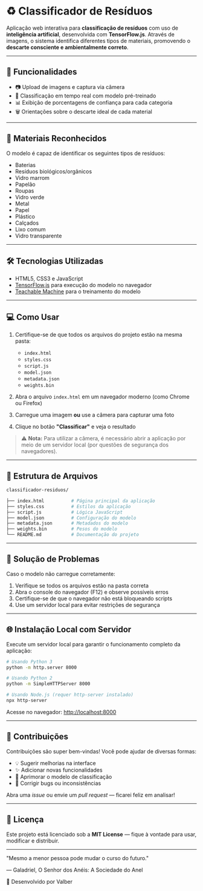 # ♻️ Classificador de Resíduos

Aplicação web interativa para **classificação de resíduos** com uso de **inteligência artificial**, desenvolvida com **TensorFlow.js**. Através de imagens, o sistema identifica diferentes tipos de materiais, promovendo o **descarte consciente e ambientalmente correto**.

---

## 🚀 Funcionalidades

- 📷 Upload de imagens e captura via câmera
- 🧠 Classificação em tempo real com modelo pré-treinado
- 📊 Exibição de porcentagens de confiança para cada categoria
- 🗑️ Orientações sobre o descarte ideal de cada material

---

## 🧪 Materiais Reconhecidos

O modelo é capaz de identificar os seguintes tipos de resíduos:

- Baterias
- Resíduos biológicos/orgânicos
- Vidro marrom
- Papelão
- Roupas
- Vidro verde
- Metal
- Papel
- Plástico
- Calçados
- Lixo comum
- Vidro transparente

---

## 🛠️ Tecnologias Utilizadas

- HTML5, CSS3 e JavaScript
- [TensorFlow.js](https://www.tensorflow.org/js) para execução do modelo no navegador
- [Teachable Machine](https://teachablemachine.withgoogle.com/) para o treinamento do modelo

---

## 💻 Como Usar

1. Certifique-se de que todos os arquivos do projeto estão na mesma pasta:
   - `index.html`
   - `styles.css`
   - `script.js`
   - `model.json`
   - `metadata.json`
   - `weights.bin`

2. Abra o arquivo `index.html` em um navegador moderno (como Chrome ou Firefox)

3. Carregue uma imagem **ou** use a câmera para capturar uma foto

4. Clique no botão **"Classificar"** e veja o resultado

> ⚠️ **Nota:** Para utilizar a câmera, é necessário abrir a aplicação por meio de um servidor local (por questões de segurança dos navegadores).

---

## 📁 Estrutura de Arquivos

```bash
classificador-residuos/

├── index.html          # Página principal da aplicação
├── styles.css          # Estilos da aplicação
├── script.js           # Lógica JavaScript
├── model.json          # Configuração do modelo
├── metadata.json       # Metadados do modelo
├── weights.bin         # Pesos do modelo
└── README.md           # Documentação do projeto
```

---

## 🧩 Solução de Problemas

Caso o modelo não carregue corretamente:

1. Verifique se todos os arquivos estão na pasta correta
2. Abra o console do navegador (F12) e observe possíveis erros
3. Certifique-se de que o navegador não está bloqueando scripts
4. Use um servidor local para evitar restrições de segurança

---

## 🌐 Instalação Local com Servidor

Execute um servidor local para garantir o funcionamento completo da aplicação:

```bash
# Usando Python 3
python -m http.server 8000

# Usando Python 2
python -m SimpleHTTPServer 8000

# Usando Node.js (requer http-server instalado)
npx http-server
```

Acesse no navegador: [http://localhost:8000](http://localhost:8000)

---

## 🤝 Contribuições

Contribuições são super bem-vindas! Você pode ajudar de diversas formas:

- 💡 Sugerir melhorias na interface
- ✨ Adicionar novas funcionalidades
- 🧠 Aprimorar o modelo de classificação
- 🐞 Corrigir bugs ou inconsistências

Abra uma *issue* ou envie um *pull request* — ficarei feliz em analisar!

---

## 📄 Licença

Este projeto está licenciado sob a **MIT License** — fique à vontade para usar, modificar e distribuir.

---

"Mesmo a menor pessoa pode mudar o curso do futuro."

— Galadriel, O Senhor dos Anéis: A Sociedade do Anel

🎯 Desenvolvido por Valber
